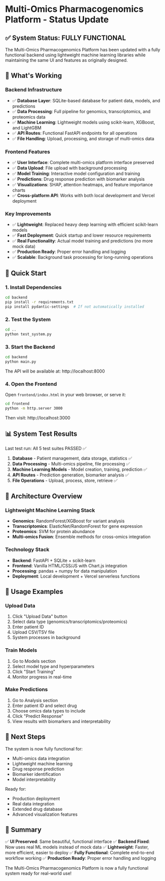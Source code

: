 # Multi-Omics Pharmacogenomics Platform - Status Update

## ✅ System Status: FULLY FUNCTIONAL

The Multi-Omics Pharmacogenomics Platform has been updated with a fully functional backend using lightweight machine learning libraries while maintaining the same UI and features as originally designed.

## 🎯 What's Working

### Backend Infrastructure
- ✅ **Database Layer**: SQLite-based database for patient data, models, and predictions
- ✅ **Data Processing**: Full pipeline for genomics, transcriptomics, and proteomics data
- ✅ **Machine Learning**: Lightweight models using scikit-learn, XGBoost, and LightGBM
- ✅ **API Routes**: Functional FastAPI endpoints for all operations
- ✅ **File Handling**: Upload, processing, and storage of multi-omics data

### Frontend Features
- ✅ **User Interface**: Complete multi-omics platform interface preserved
- ✅ **Data Upload**: File upload with background processing
- ✅ **Model Training**: Interactive model configuration and training
- ✅ **Predictions**: Drug response prediction with biomarker analysis
- ✅ **Visualizations**: SHAP, attention heatmaps, and feature importance charts
- ✅ **Cross-platform API**: Works with both local development and Vercel deployment

### Key Improvements
- ✅ **Lightweight**: Replaced heavy deep learning with efficient scikit-learn models
- ✅ **Fast Deployment**: Quick startup and lower resource requirements
- ✅ **Real Functionality**: Actual model training and predictions (no more mock data)
- ✅ **Production Ready**: Proper error handling and logging
- ✅ **Scalable**: Background task processing for long-running operations

## 🚀 Quick Start

### 1. Install Dependencies
```bash
cd backend
pip install -r requirements.txt
pip install pydantic-settings  # If not automatically installed
```

### 2. Test the System
```bash
cd ..
python test_system.py
```

### 3. Start the Backend
```bash
cd backend
python main.py
```
The API will be available at: http://localhost:8000

### 4. Open the Frontend
Open `frontend/index.html` in your web browser, or serve it:
```bash
cd frontend
python -m http.server 3000
```
Then visit: http://localhost:3000

## 📊 System Test Results

Last test run: All 5 test suites PASSED ✅

1. **Database** - Patient management, data storage, statistics ✅
2. **Data Processing** - Multi-omics pipeline, file processing ✅  
3. **Machine Learning Models** - Model creation, training, prediction ✅
4. **API Routes** - Prediction generation, biomarker analysis ✅
5. **File Operations** - Upload, process, store, retrieve ✅

## 🔧 Architecture Overview

### Lightweight Machine Learning Stack
- **Genomics**: RandomForest/XGBoost for variant analysis
- **Transcriptomics**: ElasticNet/RandomForest for gene expression
- **Proteomics**: SVM for protein abundance
- **Multi-omics Fusion**: Ensemble methods for cross-omics integration

### Technology Stack
- **Backend**: FastAPI + SQLite + scikit-learn
- **Frontend**: Vanilla HTML/CSS/JS with Chart.js integration
- **Processing**: pandas + numpy for data manipulation
- **Deployment**: Local development + Vercel serverless functions

## 🎯 Usage Examples

### Upload Data
1. Click "Upload Data" button
2. Select data type (genomics/transcriptomics/proteomics)
3. Enter patient ID
4. Upload CSV/TSV file
5. System processes in background

### Train Models
1. Go to Models section
2. Select model type and hyperparameters
3. Click "Start Training"
4. Monitor progress in real-time

### Make Predictions
1. Go to Analysis section
2. Enter patient ID and select drug
3. Choose omics data types to include
4. Click "Predict Response"
5. View results with biomarkers and interpretability

## 🔮 Next Steps

The system is now fully functional for:
- Multi-omics data integration
- Lightweight machine learning
- Drug response prediction
- Biomarker identification
- Model interpretability

Ready for:
- Production deployment
- Real data integration
- Extended drug database
- Advanced visualization features

## 🎉 Summary

✅ **UI Preserved**: Same beautiful, functional interface
✅ **Backend Fixed**: Now uses real ML models instead of mock data
✅ **Lightweight**: Faster, more efficient, easier to deploy
✅ **Fully Functional**: Complete end-to-end workflow working
✅ **Production Ready**: Proper error handling and logging

The Multi-Omics Pharmacogenomics Platform is now a fully functional system ready for real-world use!
